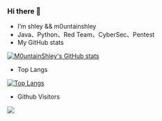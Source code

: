 ### Hi there 👋

<!--
**M0untainShley/m0untainshley** is a ✨ _special_ ✨ repository because its `README.md` (this file) appears on your GitHub profile.

Here are some ideas to get you started:

- 🔭 I’m currently working on ...
- 🌱 I’m currently learning ...
- 👯 I’m looking to collaborate on ...
- 🤔 I’m looking for help with ...
- 💬 Ask me about ...
- 📫 How to reach me: ...
- 😄 Pronouns: ...
- ⚡ Fun fact: ...
-->

- I’m shley && m0untainshley
- Java、Python、Red Team、CyberSec、Pentest
- My GitHub stats

[![M0untainShley's GitHub stats](https://github-readme-stats.vercel.app/api?username=M0untainShley&theme=blueberry)](https://github.com/anuraghazra/github-readme-stats)
- Top Langs

[![Top Langs](https://github-readme-stats.vercel.app/api/top-langs/?username=M0untainShley)](https://github.com/anuraghazra/github-readme-stats)
- Github Visitors

![](https://api.visitorbadge.io/api/VisitorHit?user=M0untainShley&countColor=%237B1E7A)
